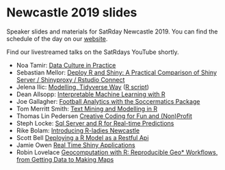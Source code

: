 # Newcastle 2019 slides

Speaker slides and materials for SatRday Newcastle 2019. You can find the schedule of the day on our [website](https://newcastle2019.satrdays.org/).

Find our livestreamed talks on the SatRdays YouTube shortly.

* Noa Tamir: [Data Culture in Practice]()
* Sebastian Mellor: [Deploy R and Shiny: A Practical Comparison of Shiny Server / Shinyproxy / Rstudio Connect]()
* Jelena Ilic: [Modelling, Tidyverse Way]() ([R script]())
* Dean Allsopp: [Interpretable Machine Learning with R]()
* Joe Gallagher: [Football Analytics with the Soccermatics Package]()
* Tom Merritt Smith: [Text Mining and Modelling in R]()
* Thomas Lin Pedersen [Creative Coding for Fun and (Non)Profit](https://www.data-imaginist.com/slides/srd_newcastle2019/assets/player/keynotedhtmlplayer)
* Steph Locke: [Sql Server and R for Real-time Predictions]()
* Rike Bolam: [Introducing R-ladies Newcastle]()
* Scott Bell [Deploying a R Model as a Restful Api]()
* Jamie Owen [Real Time Shiny Applications]()
* Robin Lovelace [Geocomputation with R: Reproducible Geo* Workflows, from Getting Data to Making Maps]()
